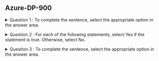 ## Azure-DP-900

<details>
<summary>Question 1 : To complete the sentence, select the appropriate option in the answer area.</summary><br><b>

  - Question 1 ? 👇
   ![Question 1](/azure/azure-DP-900/images/1Q.PNG)
   
   - Answer 1 ? 👇
   ![Answer 1](/azure/azure-DP-900/images/1A.PNG)

  - Reference : https://demand-planning.com/2020/01/20/the-differences-between-descriptive-diagnostic-predictive-cognitive-analytics/

</b></details>

<details>
<summary>Question 2 : For each of the following statements, select Yes if the statement is true. Otherwise, select No.</summary><br><b>

  - Question 2 ? 👇
   ![Question 2](/azure/azure-DP-900/images/2Q.PNG)
   
   - Answer 2 ? 👇
   ![Answer 2](/azure/azure-DP-900/images/2A.PNG)

  - Reference : 
  https://www.sqlshack.com/what-is-database-normalization-in-sql-server/

</b></details>

<details>
<summary>Question 3 : To complete the sentence, select the appropriate option in the answer area.</summary><br><b>

  - Question 3 ? 👇
   ![Question 3](/azure/azure-DP-900/images/3Q.PNG)
   
   - Answer 3 ? 👇
   ![Answer 3](/azure/azure-DP-900/images/3A.PNG)

  - Reference : 
  https://docs.microsoft.com/en-us/azure/architecture/data-guide/relational-data/etl

</b></details>